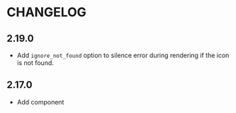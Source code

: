 # CHANGELOG

## 2.19.0

-   Add `ignore_not_found` option to silence error during rendering if the 
    icon is not found.

## 2.17.0

-   Add component
